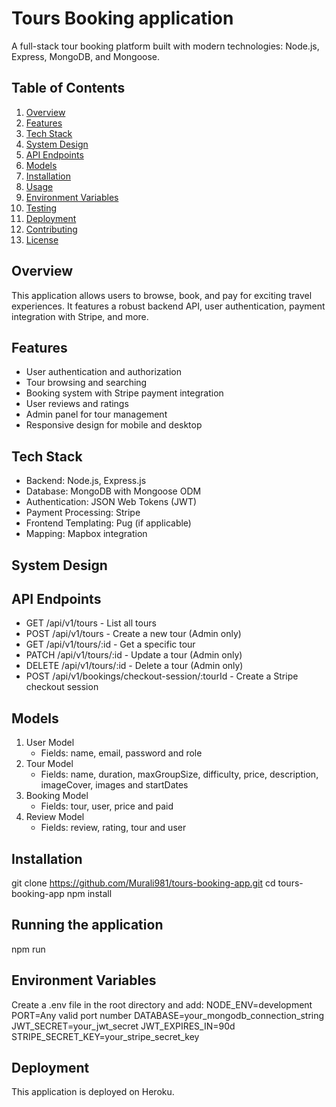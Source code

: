 # Tours Booking application
A full-stack tour booking platform built with modern technologies: Node.js, Express, MongoDB, and Mongoose.

## Table of Contents
1. [Overview](#overview)
2. [Features](#features)
3. [Tech Stack](#tech-stack)
4. [System Design](#system-design)
5. [API Endpoints](#api-endpoints)
6. [Models](#models)
7. [Installation](#installation)
8. [Usage](#usage)
9. [Environment Variables](#environment-variables)
10. [Testing](#testing)
11. [Deployment](#deployment)
12. [Contributing](#contributing)
13. [License](#license)

## Overview
This application allows users to browse, book, and pay for exciting travel experiences. It features a robust backend API, user authentication, payment integration with Stripe, and more.

## Features
- User authentication and authorization
- Tour browsing and searching
- Booking system with Stripe payment integration
- User reviews and ratings
- Admin panel for tour management
- Responsive design for mobile and desktop

## Tech Stack
- Backend: Node.js, Express.js
- Database: MongoDB with Mongoose ODM
- Authentication: JSON Web Tokens (JWT)
- Payment Processing: Stripe
- Frontend Templating: Pug (if applicable)
- Mapping: Mapbox integration

## System Design

## API Endpoints
- GET /api/v1/tours - List all tours
- POST /api/v1/tours - Create a new tour (Admin only)
- GET /api/v1/tours/:id - Get a specific tour
- PATCH /api/v1/tours/:id - Update a tour (Admin only)
- DELETE /api/v1/tours/:id - Delete a tour (Admin only)
- POST /api/v1/bookings/checkout-session/:tourId - Create a Stripe checkout session

## Models
1. User Model
   - Fields: name, email, password and role
2. Tour Model
   - Fields: name, duration, maxGroupSize, difficulty, price, description, imageCover, images and startDates
3. Booking Model
   - Fields: tour, user, price and paid
4. Review Model
   - Fields: review, rating, tour and user

## Installation
git clone https://github.com/Murali981/tours-booking-app.git
cd tours-booking-app
npm install

## Running the application
 npm run

 ## Environment Variables
Create a .env file in the root directory and add:
NODE_ENV=development
PORT=Any valid port number
DATABASE=your_mongodb_connection_string
JWT_SECRET=your_jwt_secret
JWT_EXPIRES_IN=90d
STRIPE_SECRET_KEY=your_stripe_secret_key

## Deployment
This application is deployed on Heroku. 
